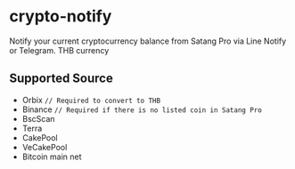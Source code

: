 # crypto-notify
Notify your current cryptocurrency balance from Satang Pro via Line Notify or Telegram. THB currency

## Supported Source

- Orbix `// Required to convert to THB`
- Binance `// Required if there is no listed coin in Satang Pro`
- BscScan
- Terra
- CakePool
- VeCakePool
- Bitcoin main net

